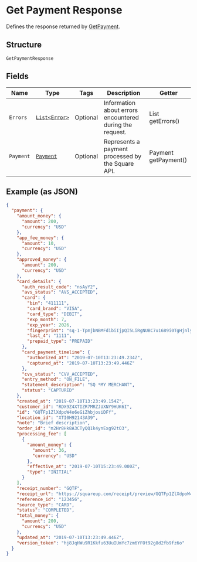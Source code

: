 
# Get Payment Response

Defines the response returned by [GetPayment](#endpoint-payments-getpayment).

## Structure

`GetPaymentResponse`

## Fields

| Name | Type | Tags | Description | Getter |
|  --- | --- | --- | --- | --- |
| `Errors` | [`List<Error>`](/doc/models/error.md) | Optional | Information about errors encountered during the request. | List<Error> getErrors() |
| `Payment` | [`Payment`](/doc/models/payment.md) | Optional | Represents a payment processed by the Square API. | Payment getPayment() |

## Example (as JSON)

```json
{
  "payment": {
    "amount_money": {
      "amount": 200,
      "currency": "USD"
    },
    "app_fee_money": {
      "amount": 10,
      "currency": "USD"
    },
    "approved_money": {
      "amount": 200,
      "currency": "USD"
    },
    "card_details": {
      "auth_result_code": "nsAyY2",
      "avs_status": "AVS_ACCEPTED",
      "card": {
        "bin": "411111",
        "card_brand": "VISA",
        "card_type": "DEBIT",
        "exp_month": 7,
        "exp_year": 2026,
        "fingerprint": "sq-1-TpmjbNBMFdibiIjpQI5LiRgNUBC7u1689i0TgHjnlyHEWYB7tnn-K4QbW4ttvtaqXw",
        "last_4": "1111",
        "prepaid_type": "PREPAID"
      },
      "card_payment_timeline": {
        "authorized_at": "2019-07-10T13:23:49.234Z",
        "captured_at": "2019-07-10T13:23:49.446Z"
      },
      "cvv_status": "CVV_ACCEPTED",
      "entry_method": "ON_FILE",
      "statement_description": "SQ *MY MERCHANT",
      "status": "CAPTURED"
    },
    "created_at": "2019-07-10T13:23:49.154Z",
    "customer_id": "RDX9Z4XTIZR7MRZJUXNY9HUK6I",
    "id": "GQTFp1ZlXdpoW4o6eGiZhbjosiDFf",
    "location_id": "XTI0H92143A39",
    "note": "Brief description",
    "order_id": "m2Hr8Hk8A3CTyQQ1k4ynExg92tO3",
    "processing_fee": [
      {
        "amount_money": {
          "amount": 36,
          "currency": "USD"
        },
        "effective_at": "2019-07-10T15:23:49.000Z",
        "type": "INITIAL"
      }
    ],
    "receipt_number": "GQTF",
    "receipt_url": "https://squareup.com/receipt/preview/GQTFp1ZlXdpoW4o6eGiZhbjosiDFf",
    "reference_id": "123456",
    "source_type": "CARD",
    "status": "COMPLETED",
    "total_money": {
      "amount": 200,
      "currency": "USD"
    },
    "updated_at": "2019-07-10T13:23:49.446Z",
    "version_token": "hj8JqHWu9R1Kkfu63UuIUmYc7zm6YFOt92g8d2fb9fz6o"
  }
}
```

